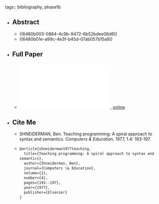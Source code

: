 tags:: bibliography, phase1b

- ## Abstract
	- ((6480b003-0884-4c9b-9472-6b52bdee06d6))
	- ((6480b01e-a99c-4e3f-b45d-07ab057b15a9))
- ## Full Paper
	- ![local copy](../assets/shneiderman1977_1676979189264_0.pdf), [online](https://sci-hub.se/https://www.sciencedirect.com/science/article/abs/pii/0360131577900082)
- ## Cite Me
	- SHNEIDERMAN, Ben. Teaching programming: A spiral approach to syntax and semantics. *Computers & Education*, 1977, 1.4: 193-197.
	- ```
	  @article{shneiderman1977teaching,
	    title={Teaching programming: A spiral approach to syntax and semantics},
	    author={Shneiderman, Ben},
	    journal={Computers \& Education},
	    volume={1},
	    number={4},
	    pages={193--197},
	    year={1977},
	    publisher={Elsevier}
	  }
	  ```
